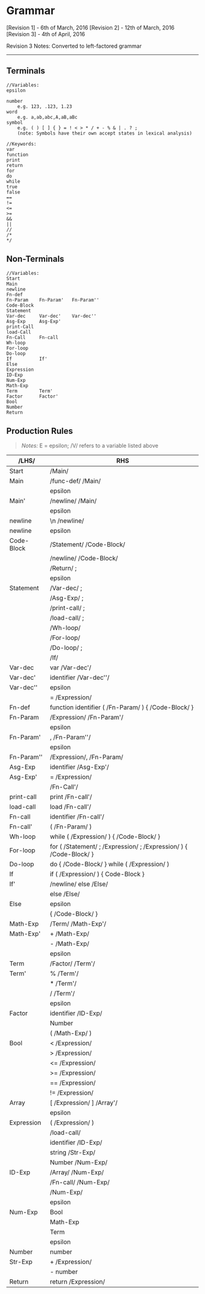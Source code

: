 Grammar
===================
[Revision 1] - 6th of March, 2016
[Revision 2] - 12th of March, 2016
[Revision 3] - 4th of April, 2016

Revision 3 Notes:
	Converted to left-factored grammar

----------


Terminals
-------------
```
//Variables:
epsilon

number 
	e.g. 123, .123, 1.23
word
	e.g. a,ab,abc,A,aB,aBc
symbol 
	e.g. ( ) [ ] { } = ! < > * / + - % & | . ? ;
	(note: Symbols have their own accept states in lexical analysis)

//Keywords:
var
function
print
return
for
do
while
true
false
==
!=
<=
>=
&&
||
//
/*
*/
```

Non-Terminals
-------------
```
//Variables:
Start	
Main	
newline	
Fn-def	
Fn-Param	Fn-Param'	Fn-Param''
Code-Block	
Statement	
Var-dec		Var-dec'	Var-dec''			
Asg-Exp		Asg-Exp'
print-Call
load-Call
Fn-Call		Fn-call
Wh-loop
For-loop
Do-loop
If			If'
Else
Expression
ID-Exp
Num-Exp
Math-Exp
Term		Term'
Factor		Factor'
Bool
Number
Return
```

Production Rules
--------------
> *Notes:*
>  E = epsilon;
>  /V/ refers to a variable listed above

|/LHS/ | RHS|
|-----|------|
|Start|/Main/|
|Main|/func-def/ /Main/|
||epsilon|
|Main'|/newline/ /Main/|
||epsilon|
|newline|\\n /newline/|
|newline|epsilon|
|Code-Block|/Statement/ /Code-Block/|
||/newline/ /Code-Block/|
||/Return/ ;|
||epsilon|
|Statement|/Var-dec/ ;|
||/Asg-Exp/ ;|
||/print-call/ ;|
||/load-call/ ;|
||/Wh-loop/|
||/For-loop/|
||/Do-loop/ ;|
||/If/|
|Var-dec|var /Var-dec'/|
|Var-dec'|identifier /Var-dec''/|
|Var-dec''|epsilon|
||= /Expression/|
|Fn-def|function identifier ( /Fn-Param/ ) { /Code-Block/ }|
|Fn-Param|/Expression/ /Fn-Param'/|
||epsilon|
|Fn-Param'|, /Fn-Param''/|
||epsilon|
|Fn-Param''|/Expression/, /Fn-Param/|
|Asg-Exp|identifier /Asg-Exp'/|
|Asg-Exp'|= /Expression/|
||/Fn-Call'/|
|print-call|print /Fn-call'/|
|load-call|load /Fn-call'/|
|Fn-call|identifier /Fn-call'/|
|Fn-call'|( /Fn-Param/ )|
|Wh-loop|while ( /Expression/ ) { /Code-Block/ }|
|For-loop|for ( /Statement/ ; /Expression/ ; /Expression/ ) { /Code-Block/ }|
|Do-loop|do { /Code-Block/ } while ( /Expression/ )|
|If|if ( /Expression/ ) { Code-Block }|
|If'|/newline/ else /Else/|
||else /Else/|
|Else|epsilon|
||{ /Code-Block/ }|
|Math-Exp|/Term/ /Math-Exp'/|
|Math-Exp'|\+ /Math-Exp/|
||\- /Math-Exp/|
||epsilon|
|Term|/Factor/ /Term'/|
|Term'|% /Term'/|
||\* /Term'/|
||/ /Term'/|
||epsilon|
|Factor|identifier /ID-Exp/|
||Number|
||( /Math-Exp/ )|
|Bool|< /Expression/|
||\> /Expression/|
||<= /Expression/|
||\>= /Expression/|
||== /Expression/|
||!= /Expression/|
|Array|[ /Expression/ ] /Array'/|
||epsilon|
|Expression|( /Expression/ )|
||/load-call/|
||identifier /ID-Exp/|
||string /Str-Exp/|
||Number /Num-Exp/|
|ID-Exp|/Array/ /Num-Exp/|
||/Fn-call/ /Num-Exp/|
||/Num-Exp/|
||epsilon|
|Num-Exp|Bool|
||Math-Exp|
||Term|
||epsilon|
|Number|number|
|Str-Exp|+ /Expression/|
||\- number|
|Return|return /Expression/|